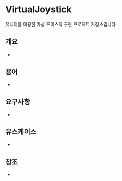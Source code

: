 # VirtualJoystick

유니티를 이용한 가상 조이스틱 구현 프로젝트 저장소입니다.

## 개요
- 

## 용어
- 

## 요구사항
- 

## 유스케이스
- 

## 참조
- 